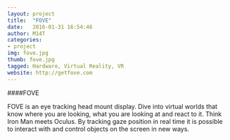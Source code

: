```yaml
---
layout: project
title:  "FOVE"
date:   2016-01-31 16:54:46
author: M14T
categories:
- project
img: fove.jpg
thumb: fove.jpg
tagged: Hardware, Virtual Reality, VR
website: http://getfove.com
---
```

####FOVE

FOVE is an eye tracking head mount display. Dive into virtual worlds that know where you are looking, what you are looking at and react to it. Think Iron Man meets Oculus. By tracking gaze position in real time it is possible to interact with and control objects on the screen in new ways.
